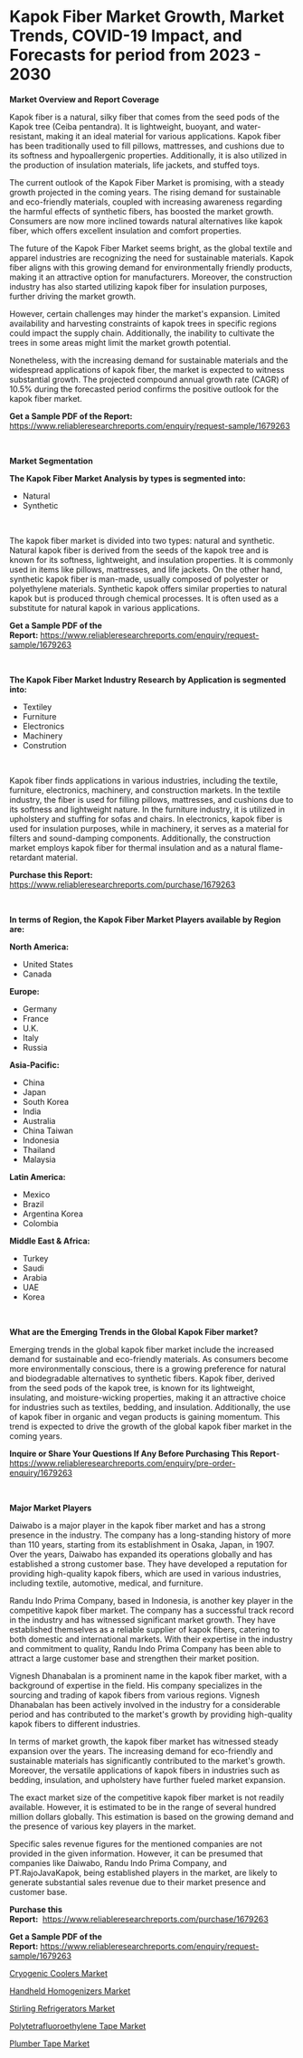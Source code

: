<p><h1>Kapok Fiber Market Growth, Market Trends, COVID-19 Impact, and Forecasts for period from 2023 - 2030</h1></p><p><strong>Market Overview and Report Coverage</strong></p>
<p><p>Kapok fiber is a natural, silky fiber that comes from the seed pods of the Kapok tree (Ceiba pentandra). It is lightweight, buoyant, and water-resistant, making it an ideal material for various applications. Kapok fiber has been traditionally used to fill pillows, mattresses, and cushions due to its softness and hypoallergenic properties. Additionally, it is also utilized in the production of insulation materials, life jackets, and stuffed toys.</p><p>The current outlook of the Kapok Fiber Market is promising, with a steady growth projected in the coming years. The rising demand for sustainable and eco-friendly materials, coupled with increasing awareness regarding the harmful effects of synthetic fibers, has boosted the market growth. Consumers are now more inclined towards natural alternatives like kapok fiber, which offers excellent insulation and comfort properties.</p><p>The future of the Kapok Fiber Market seems bright, as the global textile and apparel industries are recognizing the need for sustainable materials. Kapok fiber aligns with this growing demand for environmentally friendly products, making it an attractive option for manufacturers. Moreover, the construction industry has also started utilizing kapok fiber for insulation purposes, further driving the market growth.</p><p>However, certain challenges may hinder the market's expansion. Limited availability and harvesting constraints of kapok trees in specific regions could impact the supply chain. Additionally, the inability to cultivate the trees in some areas might limit the market growth potential.</p><p>Nonetheless, with the increasing demand for sustainable materials and the widespread applications of kapok fiber, the market is expected to witness substantial growth. The projected compound annual growth rate (CAGR) of 10.5% during the forecasted period confirms the positive outlook for the kapok fiber market.</p></p>
<p><strong>Get a Sample PDF of the Report:</strong> <a href="https://www.reliableresearchreports.com/enquiry/request-sample/1679263">https://www.reliableresearchreports.com/enquiry/request-sample/1679263</a></p>
<p>&nbsp;</p>
<p><strong>Market Segmentation</strong></p>
<p><strong>The Kapok Fiber Market Analysis by types is segmented into:</strong></p>
<p><ul><li>Natural</li><li>Synthetic</li></ul></p>
<p>&nbsp;</p>
<p><p>The kapok fiber market is divided into two types: natural and synthetic. Natural kapok fiber is derived from the seeds of the kapok tree and is known for its softness, lightweight, and insulation properties. It is commonly used in items like pillows, mattresses, and life jackets. On the other hand, synthetic kapok fiber is man-made, usually composed of polyester or polyethylene materials. Synthetic kapok offers similar properties to natural kapok but is produced through chemical processes. It is often used as a substitute for natural kapok in various applications.</p></p>
<p><strong>Get a Sample PDF of the Report:</strong>&nbsp;<a href="https://www.reliableresearchreports.com/enquiry/request-sample/1679263">https://www.reliableresearchreports.com/enquiry/request-sample/1679263</a></p>
<p>&nbsp;</p>
<p><strong>The Kapok Fiber Market Industry Research by Application is segmented into:</strong></p>
<p><ul><li>Textiley</li><li>Furniture</li><li>Electronics</li><li>Machinery</li><li>Constrution</li></ul></p>
<p>&nbsp;</p>
<p><p>Kapok fiber finds applications in various industries, including the textile, furniture, electronics, machinery, and construction markets. In the textile industry, the fiber is used for filling pillows, mattresses, and cushions due to its softness and lightweight nature. In the furniture industry, it is utilized in upholstery and stuffing for sofas and chairs. In electronics, kapok fiber is used for insulation purposes, while in machinery, it serves as a material for filters and sound-damping components. Additionally, the construction market employs kapok fiber for thermal insulation and as a natural flame-retardant material.</p></p>
<p><strong>Purchase this Report:</strong>&nbsp; <a href="https://www.reliableresearchreports.com/purchase/1679263">https://www.reliableresearchreports.com/purchase/1679263</a></p>
<p>&nbsp;</p>
<p><strong>In terms of Region, the Kapok Fiber Market Players available by Region are:</strong></p>
<p>
    <p> <strong> North America: </strong>
        <ul>
            <li>United States</li>
            <li>Canada</li>
        </ul>
        </p> 
    <p> <strong> Europe: </strong>
        <ul>
            <li>Germany</li>
            <li>France</li>
            <li>U.K.</li>
            <li>Italy</li>
            <li>Russia</li>
        </ul>
        </p> 
    <p> <strong> Asia-Pacific: </strong>
        <ul>
            <li>China</li>
            <li>Japan</li>
            <li>South Korea</li>
            <li>India</li>
            <li>Australia</li>
            <li>China Taiwan</li>
            <li>Indonesia</li>
            <li>Thailand</li>
            <li>Malaysia</li>
        </ul>
        </p> 
    <p> <strong> Latin America: </strong>
        <ul>
            <li>Mexico</li>
            <li>Brazil</li>
            <li>Argentina Korea</li>
            <li>Colombia</li>
        </ul>
        </p> 
    <p> <strong> Middle East & Africa: </strong>
        <ul>
            <li>Turkey</li>
            <li>Saudi</li>
            <li>Arabia</li>
            <li>UAE</li>
            <li>Korea</li>
        </ul>
    </p>
    </p>
<p>&nbsp;</p>
<p><strong>What are the Emerging Trends in the Global Kapok Fiber market?</strong></p>
<p><p>Emerging trends in the global kapok fiber market include the increased demand for sustainable and eco-friendly materials. As consumers become more environmentally conscious, there is a growing preference for natural and biodegradable alternatives to synthetic fibers. Kapok fiber, derived from the seed pods of the kapok tree, is known for its lightweight, insulating, and moisture-wicking properties, making it an attractive choice for industries such as textiles, bedding, and insulation. Additionally, the use of kapok fiber in organic and vegan products is gaining momentum. This trend is expected to drive the growth of the global kapok fiber market in the coming years.</p></p>
<p><strong>Inquire or Share Your Questions If Any Before Purchasing This Report</strong>- <a href="https://www.reliableresearchreports.com/enquiry/pre-order-enquiry/1679263">https://www.reliableresearchreports.com/enquiry/pre-order-enquiry/1679263</a></p>
<p>&nbsp;</p>
<p><strong>Major Market Players</strong></p>
<p><p>Daiwabo is a major player in the kapok fiber market and has a strong presence in the industry. The company has a long-standing history of more than 110 years, starting from its establishment in Osaka, Japan, in 1907. Over the years, Daiwabo has expanded its operations globally and has established a strong customer base. They have developed a reputation for providing high-quality kapok fibers, which are used in various industries, including textile, automotive, medical, and furniture.</p><p>Randu Indo Prima Company, based in Indonesia, is another key player in the competitive kapok fiber market. The company has a successful track record in the industry and has witnessed significant market growth. They have established themselves as a reliable supplier of kapok fibers, catering to both domestic and international markets. With their expertise in the industry and commitment to quality, Randu Indo Prima Company has been able to attract a large customer base and strengthen their market position.</p><p>Vignesh Dhanabalan is a prominent name in the kapok fiber market, with a background of expertise in the field. His company specializes in the sourcing and trading of kapok fibers from various regions. Vignesh Dhanabalan has been actively involved in the industry for a considerable period and has contributed to the market's growth by providing high-quality kapok fibers to different industries.</p><p>In terms of market growth, the kapok fiber market has witnessed steady expansion over the years. The increasing demand for eco-friendly and sustainable materials has significantly contributed to the market's growth. Moreover, the versatile applications of kapok fibers in industries such as bedding, insulation, and upholstery have further fueled market expansion.</p><p>The exact market size of the competitive kapok fiber market is not readily available. However, it is estimated to be in the range of several hundred million dollars globally. This estimation is based on the growing demand and the presence of various key players in the market.</p><p>Specific sales revenue figures for the mentioned companies are not provided in the given information. However, it can be presumed that companies like Daiwabo, Randu Indo Prima Company, and PT.RajoJavaKapok, being established players in the market, are likely to generate substantial sales revenue due to their market presence and customer base.</p></p>
<p><strong>Purchase this Report:</strong>&nbsp;&nbsp;<a href="https://www.reliableresearchreports.com/purchase/1679263">https://www.reliableresearchreports.com/purchase/1679263</a></p>
<p></p>
<p><strong>Get a Sample PDF of the Report:</strong>&nbsp;<a href="https://www.reliableresearchreports.com/enquiry/request-sample/1679263">https://www.reliableresearchreports.com/enquiry/request-sample/1679263</a></p>
<p><p><a href="https://medium.com/@tatemonahan564856/cryogenic-coolers-market-trends-forecast-and-competitive-analysis-to-2030-cf7ef809c362">Cryogenic Coolers Market</a></p><p><a href="https://medium.com/@bethelokon998/handheld-homogenizers-market-analysis-and-sze-forecasted-for-period-from-2023-to-2030-4bb7ff87bcd4">Handheld Homogenizers Market</a></p><p><a href="https://medium.com/@karleeprice2004/stirling-refrigerators-market-comprehensive-assessment-by-type-application-and-geography-39af23c56e1e">Stirling Refrigerators Market</a></p><p><a href="https://github.com/ChiragRp1/Market-Research-Report-List-1/blob/main/polytetrafluoroethylene-tape-market.md">Polytetrafluoroethylene Tape Market</a></p><p><a href="https://github.com/BryceTownsendr/Market-Research-Report-List-2/blob/main/plumber-tape-market.md">Plumber Tape Market</a></p></p>